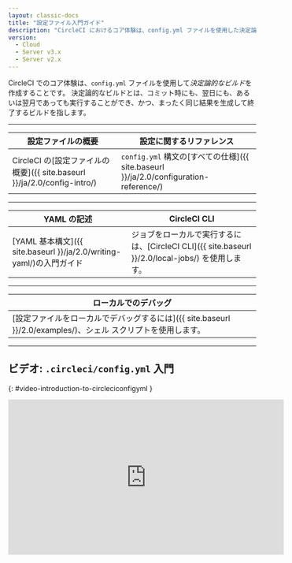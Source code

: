 ```yaml
---
layout: classic-docs
title: "設定ファイル入門ガイド"
description: "CircleCI におけるコア体験は、config.yml ファイルを使用した決定論的なビルドの作成です。 circleci/config.yml 入門動画をご覧ください。"
version:
  - Cloud
  - Server v3.x
  - Server v2.x
---
```


CircleCI でのコア体験は、`config.yml` ファイルを使用して*決定論的なビルド*を作成することです。 決定論的なビルドとは、コミット時にも、翌日にも、あるいは翌月であっても実行することができ、かつ、まったく同じ結果を生成して終了するビルドを指します。

<hr />

| 設定ファイルの概要                                                                              | 設定に関するリファレンス                                                                                         |
| -------------------------------------------------------------------------------------- | ---------------------------------------------------------------------------------------------------- |
| CircleCI の[設定ファイルの概要]({{ site.baseurl }}/ja/2.0/config-intro/)&nbsp;&nbsp;&nbsp;&nbsp; | `config.yml` 構文の[すべての仕様]({{ site.baseurl }}/ja/2.0/configuration-reference/)&nbsp;&nbsp;&nbsp;&nbsp; |

<hr />

| YAML の記述                                                                             | CircleCI CLI                                                               |
| ------------------------------------------------------------------------------------ | -------------------------------------------------------------------------- |
| [YAML 基本構文]({{ site.baseurl }}/ja/2.0/writing-yaml/)の入門ガイド  &nbsp;&nbsp;&nbsp;&nbsp; | ジョブをローカルで実行するには、[CircleCI CLI]({{ site.baseurl }}/2.0/local-jobs/) を使用します。 |

<hr />

| ローカルでのデバッグ                                                                                          |
| --------------------------------------------------------------------------------------------------- |
| [設定ファイルをローカルでデバッグするには]({{ site.baseurl }}/2.0/examples/)、シェル スクリプトを使用します。  &nbsp;&nbsp;&nbsp;&nbsp; |

<hr />

## ビデオ: `.circleci/config.yml` 入門
{: #video-introduction-to-circleciconfigyml }
<div class="video-wrapper">
<iframe width="560" height="315" src="https://www.youtube.com/embed/xOSHKNUIkjY" frameborder="0" allow="autoplay; encrypted-media" allowfullscreen></iframe>
</div>
